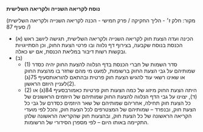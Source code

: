 **נוסח לקריאה השנייה ולקריאה השלישית**

(מקור: חלק ז׳ - הליך החקיקה / פרק חמישי - הכנה לקריאה השנייה ולקריאה השלישית / סעיף 87)
 * (א) הכינה ועדה הצעת חוק לקריאה השנייה ולקריאה השלישית, תגישה ליושב ראש הכנסת בנוסח שקבעה, בצירוף דף נלווה ובו פרטי הצעת החוק, וכן הסתייגויות ובקשות רשות דיבור במליאת הכנסת, אם יש כאלה.
 * (ב) 
   * (1) סדר השמות של חברי הכנסת בדף הנלווה להצעת החוק יהיה כסדר שמותיהם על גבי הצעת החוק ברשומות, למעט מי מהם שחזר בו מהצעת החוק או שאינו רשאי עוד להגיש הצעת חוק פרטית ובהתאם להוראותסעיף 75(ג)(2)לעניין היוזם הראשון.
   * (2) היתה הצעת החוק מיזוג של כמה הצעות חוק פרטיות כאמורבסעיף 84(ג) או (ד), יצוינו על גבי הדף הנלווה להצעת החוק שמותיהם של היוזמים הראשונים של כל הצעת חוק תחילה, אחריהם שמותיהם של שאר היוזמים כסדרם על גבי כל הצעת חוק, ובנפרד – שמותיהם של המצטרפים לכל הצעת חוק, והכל לפי מועדי הקריאה הראשונה של כל הצעת חוק, ובהצעות חוק שהקריאה הראשונה שלהן התקיימה באותו היום – לפי מספרן הסידורי של הרשומות.